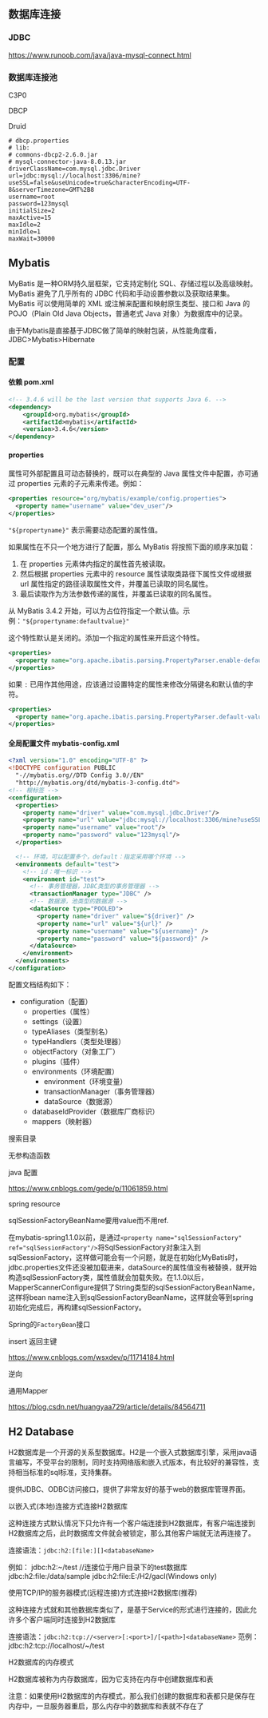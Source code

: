 ## 数据库连接

### JDBC

https://www.runoob.com/java/java-mysql-connect.html

### 数据库连接池

C3P0

DBCP

Druid

```properties
# dbcp.properties
# lib:
# commons-dbcp2-2.6.0.jar
# mysql-connector-java-8.0.13.jar
driverClassName=com.mysql.jdbc.Driver
url=jdbc:mysql://localhost:3306/mine?useSSL=false&useUnicode=true&characterEncoding=UTF-8&serverTimezone=GMT%2B8
username=root
password=123mysql
initialSize=2
maxActive=15
maxIdle=2
minIdle=1
maxWait=30000
```

## Mybatis

MyBatis 是一种ORM持久层框架，它支持定制化 SQL、存储过程以及高级映射。MyBatis 避免了几乎所有的 JDBC 代码和手动设置参数以及获取结果集。MyBatis 可以使用简单的 XML 或注解来配置和映射原生类型、接口和 Java 的 POJO（Plain Old Java Objects，普通老式 Java 对象）为数据库中的记录。

由于Mybatis是直接基于JDBC做了简单的映射包装，从性能角度看，JDBC>Mybatis>Hibernate

### 配置

#### 依赖 pom.xml

```xml
<!-- 3.4.6 will be the last version that supports Java 6. -->
<dependency>
    <groupId>org.mybatis</groupId>
    <artifactId>mybatis</artifactId>
    <version>3.4.6</version>
</dependency>
```

#### properties

属性可外部配置且可动态替换的，既可以在典型的 Java 属性文件中配置，亦可通过 properties 元素的子元素来传递。例如：

```xml
<properties resource="org/mybatis/example/config.properties">
  <property name="username" value="dev_user"/>
</properties>
```

`"${propertyname}"` 表示需要动态配置的属性值。

如果属性在不只一个地方进行了配置，那么 MyBatis 将按照下面的顺序来加载：

1. 在 properties 元素体内指定的属性首先被读取。
2. 然后根据 properties 元素中的 resource 属性读取类路径下属性文件或根据 url 属性指定的路径读取属性文件，并覆盖已读取的同名属性。
3. 最后读取作为方法参数传递的属性，并覆盖已读取的同名属性。

从 MyBatis 3.4.2 开始，可以为占位符指定一个默认值。示例：`"${propertyname:defaultvalue}"`

这个特性默认是关闭的。添加一个指定的属性来开启这个特性。

```xml
<properties>
  <property name="org.apache.ibatis.parsing.PropertyParser.enable-default-value" value="true"/> <!-- 启用默认值特性 -->
</properties>
```

如果 `:` 已用作其他用途，应该通过设置特定的属性来修改分隔键名和默认值的字符。

```xml
<properties>
  <property name="org.apache.ibatis.parsing.PropertyParser.default-value-separator" value="?:"/> <!-- 修改默认值的分隔符 -->
</properties>
```

#### 全局配置文件 mybatis-config.xml

```xml
<?xml version="1.0" encoding="UTF-8" ?>
<!DOCTYPE configuration PUBLIC 
  "-//mybatis.org//DTD Config 3.0//EN"
  "http://mybatis.org/dtd/mybatis-3-config.dtd">
<!-- 根标签 -->
<configuration>
  <properties>
	<property name="driver" value="com.mysql.jdbc.Driver"/>
	<property name="url" value="jdbc:mysql://localhost:3306/mine?useSSL=false&useUnicode=true&characterEncoding=UTF-8&serverTimezone=GMT%2B8"/>
	<property name="username" value="root"/>
    <property name="password" value="123mysql"/>
  </properties>

  <!-- 环境，可以配置多个，default：指定采用哪个环境 -->
  <environments default="test">
    <!-- id：唯一标识 -->
    <environment id="test">
      <!-- 事务管理器，JDBC类型的事务管理器 -->
      <transactionManager type="JDBC" />
      <!-- 数据源，池类型的数据源 -->
      <dataSource type="POOLED">
        <property name="driver" value="${driver}" />
        <property name="url" value="${url}" />
        <property name="username" value="${username}" />
        <property name="password" value="${password}" />
      </dataSource>
    </environment>
  </environments>
</configuration>
```

配置文档结构如下：

- configuration（配置）
  - properties（属性）
  - settings（设置）
  - typeAliases（类型别名）
  - typeHandlers（类型处理器）
  - objectFactory（对象工厂）
  - plugins（插件）
  - environments（环境配置）
    - environment（环境变量）
    - transactionManager（事务管理器）
    - dataSource（数据源）
  - databaseIdProvider（数据库厂商标识）
  - mappers（映射器）



搜索目录

无参构造函数

java 配置

https://www.cnblogs.com/gede/p/11061859.html

spring resource





sqlSessionFactoryBeanName要用value而不用ref.

在mybatis-spring1.1.0以前，是通过`<property name="sqlSessionFactory" ref="sqlSessionFactory"/>`将SqlSessionFactory对象注入到sqlSessionFactory，这样做可能会有一个问题，就是在初始化MyBatis时，jdbc.properties文件还没被加载进来，dataSource的属性值没有被替换，就开始构造sqlSessionFactory类，属性值就会加载失败。在1.1.0以后，MapperScannerConfigure提供了String类型的sqlSessionFactoryBeanName，这样将bean name注入到sqlSessionFactoryBeanName，这样就会等到spring初始化完成后，再构建sqlSessionFactory。

Spring的`FactoryBean`接口

insert 返回主键

https://www.cnblogs.com/wsxdev/p/11714184.html

逆向

通用Mapper

https://blog.csdn.net/huangyaa729/article/details/84564711

## H2 Database

H2数据库是一个开源的关系型数据库。H2是一个嵌入式数据库引擎，采用java语言编写，不受平台的限制，同时支持网络版和嵌入式版本，有比较好的兼容性，支持相当标准的sql标准，支持集群。

提供JDBC、ODBC访问接口，提供了非常友好的基于web的数据库管理界面。

以嵌入式(本地)连接方式连接H2数据库

这种连接方式默认情况下只允许有一个客户端连接到H2数据库，有客户端连接到H2数据库之后，此时数据库文件就会被锁定，那么其他客户端就无法再连接了。

连接语法：`jdbc:h2:[file:][]<databaseName>`

例如：
jdbc:h2:~/test //连接位于用户目录下的test数据库
jdbc:h2:file:/data/sample
jdbc:h2:file:E:/H2/gacl(Windows only)

使用TCP/IP的服务器模式(远程连接)方式连接H2数据库(推荐)

这种连接方式就和其他数据库类似了，是基于Service的形式进行连接的，因此允许多个客户端同时连接到H2数据库

连接语法：`jdbc:h2:tcp://<server>[:<port>]/[<path>]<databaseName>`
范例：jdbc:h2:tcp://localhost/~/test

H2数据库的内存模式　　

H2数据库被称为内存数据库，因为它支持在内存中创建数据库和表

注意：如果使用H2数据库的内存模式，那么我们创建的数据库和表都只是保存在内存中，一旦服务器重启，那么内存中的数据库和表就不存在了